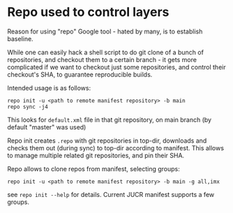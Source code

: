 # Repo used to control layers

Reason for using "repo" Google tool - hated by many, is to establish baseline.

While one can easily hack a shell script to do git clone of a bunch of repositories, and checkout them to a certain branch - it gets more complicated if we want to checkout just some repositories, and control their checkout's SHA, to guarantee reproducible builds.


Intended usage is as follows:

	repo init -u <path to remote manifest repository> -b main
	repo sync -j4

This looks for `default.xml` file in that git repository, on main branch (by default "master" was used)

Repo init creates `.repo` with git repositories in top-dir, downloads and checks them out (during sync) to top-dir according to manifest.
This allows to manage multiple related git repositories, and pin their SHA.

Repo allows to clone repos from manifest, selecting groups:

	repo init -u <path to remote manifest repository> -b main -g all,imx

see `repo init --help` for details. Current JUCR manifest supports a few groups.